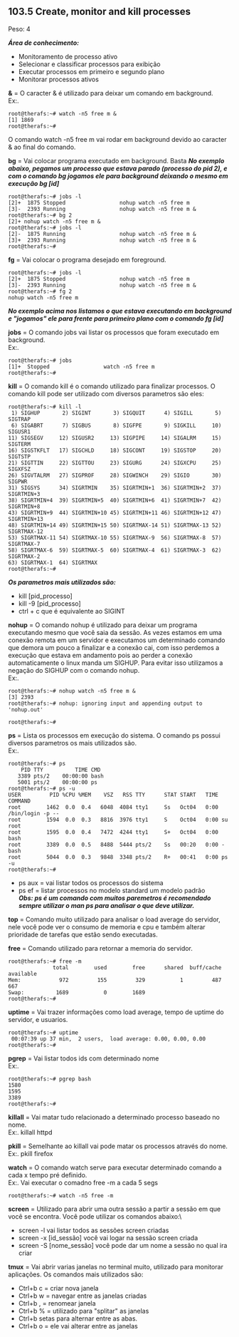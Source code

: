 ## **103.5 Create, monitor and kill processes**
Peso: 4

***Área de conhecimento:***
* Monitoramento de processo ativo
* Selecionar e classificar processos para exibição 
* Executar processos em primeiro e segundo plano 
* Monitorar processos ativos

**&** = O caracter & é utilizado para deixar um comando em background.\
Ex:. 
```
root@therafs:~# watch -n5 free m &
[1] 1869
root@therafs:~#

```
O comando watch -n5 free m vai rodar em background devido ao caracter & ao final do comando.

**bg** = Vai colocar programa executado em background. Basta 
***No exemplo abaixo, pegamos um processo que estava parado (processo do pid 2), e com o comando bg jogamos ele para background deixando o mesmo em execução bg [id]***

```
root@therafs:~# jobs -l
[2]+  1875 Stopped                 nohup watch -n5 free m
[3]-  2393 Running                 nohup watch -n5 free m &
root@therafs:~# bg 2
[2]+ nohup watch -n5 free m &
root@therafs:~# jobs -l
[2]-  1875 Running                 nohup watch -n5 free m &
[3]+  2393 Running                 nohup watch -n5 free m &
root@therafs:~#
```

**fg** = Vai colocar o programa desejado em foreground.
```
root@therafs:~# jobs -l
[2]+  1875 Stopped                 nohup watch -n5 free m
[3]-  2393 Running                 nohup watch -n5 free m &
root@therafs:~# fg 2
nohup watch -n5 free m

```
***No exemplo acima nos listamos o que estava executando em background e "jogamos" ele para frente para primeiro plano com o comando fg [id]***

**jobs** = O comando jobs vai listar os processos que foram executado em background. \
Ex:.
```
root@therafs:~# jobs
[1]+  Stopped                 watch -n5 free m
root@therafs:~#
```

**kill** = O comando kill é o comando utilizado para finalizar processos. O comando kill pode ser utilizado com diversos parametros são eles:

```
root@therafs:~# kill -l
 1) SIGHUP       2) SIGINT       3) SIGQUIT      4) SIGILL       5) SIGTRAP
 6) SIGABRT      7) SIGBUS       8) SIGFPE       9) SIGKILL     10) SIGUSR1
11) SIGSEGV     12) SIGUSR2     13) SIGPIPE     14) SIGALRM     15) SIGTERM
16) SIGSTKFLT   17) SIGCHLD     18) SIGCONT     19) SIGSTOP     20) SIGTSTP
21) SIGTTIN     22) SIGTTOU     23) SIGURG      24) SIGXCPU     25) SIGXFSZ
26) SIGVTALRM   27) SIGPROF     28) SIGWINCH    29) SIGIO       30) SIGPWR
31) SIGSYS      34) SIGRTMIN    35) SIGRTMIN+1  36) SIGRTMIN+2  37) SIGRTMIN+3
38) SIGRTMIN+4  39) SIGRTMIN+5  40) SIGRTMIN+6  41) SIGRTMIN+7  42) SIGRTMIN+8
43) SIGRTMIN+9  44) SIGRTMIN+10 45) SIGRTMIN+11 46) SIGRTMIN+12 47) SIGRTMIN+13
48) SIGRTMIN+14 49) SIGRTMIN+15 50) SIGRTMAX-14 51) SIGRTMAX-13 52) SIGRTMAX-12
53) SIGRTMAX-11 54) SIGRTMAX-10 55) SIGRTMAX-9  56) SIGRTMAX-8  57) SIGRTMAX-7
58) SIGRTMAX-6  59) SIGRTMAX-5  60) SIGRTMAX-4  61) SIGRTMAX-3  62) SIGRTMAX-2
63) SIGRTMAX-1  64) SIGRTMAX
root@therafs:~#
```
***Os parametros mais utilizados são:***
* kill [pid_processo]
* kill -9 [pid_processo]
* ctrl + c que é equivalente ao SIGINT



**nohup** = O comando nohup é utilizado para deixar um programa executando mesmo que você saia da sessão. As vezes estamos em uma conexão remota em um servidor e executamos um determinado comando que demora um pouco a finalizar e a conexão cai, com isso perdemos a execução que estava em andamento pois ao perder a conexão automaticamente o linux manda um SIGHUP. Para evitar isso utilizamos a negação do SIGHUP com o comando nohup. \
Ex:. 
```
root@therafs:~# nohup watch -n5 free m &
[3] 2393
root@therafs:~# nohup: ignoring input and appending output to 'nohup.out'

root@therafs:~#

```

**ps** = Lista os processos em execução do sistema. O comando ps possui diversos parametros os mais utilizados são.\
Ex:. 
```
root@therafs:~# ps
    PID TTY          TIME CMD
   3389 pts/2    00:00:00 bash
   5001 pts/2    00:00:00 ps
root@therafs:~# ps -u
USER         PID %CPU %MEM    VSZ   RSS TTY      STAT START   TIME COMMAND
root        1462  0.0  0.4   6048  4084 tty1     Ss   Oct04   0:00 /bin/login -p --
root        1594  0.0  0.3   8816  3976 tty1     S    Oct04   0:00 su root
root        1595  0.0  0.4   7472  4244 tty1     S+   Oct04   0:00 bash
root        3389  0.0  0.5   8488  5444 pts/2    Ss   00:20   0:00 -bash
root        5044  0.0  0.3   9848  3348 pts/2    R+   00:41   0:00 ps -u
root@therafs:~#
```
* ps aux = vai listar todos os processos do sistema
* ps ef = listar processos no modelo standard um modelo padrão\
***Obs: ps é um comando com muitos paremetros é recomendado sempre utilizar o man ps para analisar o que deve utilizar.***

**top** = Comando muito utilizado para analisar o load average do servidor, nele você pode ver o consumo de memoria e cpu e também alterar prioridade de tarefas que estão sendo executadas.

**free** =  Comando utilizado para retornar a memoria do servidor.

```
root@therafs:~# free -m
              total        used        free      shared  buff/cache   available
Mem:            972         155         329           1         487         667
Swap:          1689           0        1689
root@therafs:~#
```

**uptime** = Vai trazer informações como load average, tempo de uptime do servidor, e usuarios.
```
root@therafs:~# uptime
 00:07:39 up 37 min,  2 users,  load average: 0.00, 0.00, 0.00
root@therafs:~#
```

**pgrep** = Vai listar todos ids com determinado nome \
Ex:.
```
root@therafs:~# pgrep bash
1580
1595
3389
root@therafs:~#
```

**killall** = Vai matar tudo relacionado a determinado processo baseado no nome.\
Ex:. 
killall httpd 

**pkill** = Semelhante ao killall vai pode matar os processos através do nome.\
Ex:. pkill firefox



**watch** = O comando watch serve para executar determinado comando a cada x tempo pré definido.\
Ex:. Vai executar o comadno free -m a cada 5 segs
```
root@therafs:~# watch -n5 free -m
```

**screen** =  Utilizado para abrir uma outra sessão a partir a sessão em que você se encontra. Você pode utilizar os comandos abaixo:\
* screen -l  vai listar todos as sessões screen criadas
* screen -x [id_sessão]  você vai logar na sessão screen criada
* screen -S [nome_sessão] você pode dar um nome a sessão no qual ira criar


**tmux** = Vai abrir varias janelas no terminal muito, utilizado para monitorar aplicações. Os comandos mais utilizados são:

* Ctrl+b c = criar nova janela
* Ctrl+b w = navegar entre as janelas criadas
* Ctrl+b , = renomear janela
* Ctrl+b % = utilizado para "splitar" as janelas
* Ctrl+b setas para alternar entre as abas.
* Ctrl+b o = ele vai alterar entre as janelas